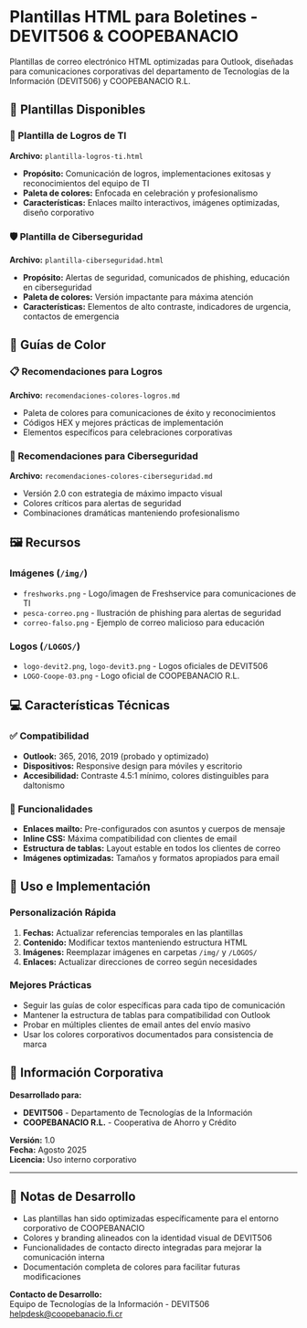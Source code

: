 # Plantillas HTML para Boletines - DEVIT506 & COOPEBANACIO

Plantillas de correo electrónico HTML optimizadas para Outlook, diseñadas para comunicaciones corporativas del departamento de Tecnologías de la Información (DEVIT506) y COOPEBANACIO R.L.

## 📧 Plantillas Disponibles

### 🚀 Plantilla de Logros de TI
**Archivo:** `plantilla-logros-ti.html`
- **Propósito:** Comunicación de logros, implementaciones exitosas y reconocimientos del equipo de TI
- **Paleta de colores:** Enfocada en celebración y profesionalismo
- **Características:** Enlaces mailto interactivos, imágenes optimizadas, diseño corporativo

### 🛡️ Plantilla de Ciberseguridad  
**Archivo:** `plantilla-ciberseguridad.html`
- **Propósito:** Alertas de seguridad, comunicados de phishing, educación en ciberseguridad
- **Paleta de colores:** Versión impactante para máxima atención
- **Características:** Elementos de alto contraste, indicadores de urgencia, contactos de emergencia

## 🎨 Guías de Color

### 📋 Recomendaciones para Logros
**Archivo:** `recomendaciones-colores-logros.md`
- Paleta de colores para comunicaciones de éxito y reconocimientos
- Códigos HEX y mejores prácticas de implementación
- Elementos específicos para celebraciones corporativas

### 🚨 Recomendaciones para Ciberseguridad
**Archivo:** `recomendaciones-colores-ciberseguridad.md`
- Versión 2.0 con estrategia de máximo impacto visual
- Colores críticos para alertas de seguridad
- Combinaciones dramáticas manteniendo profesionalismo

## 🖼️ Recursos

### Imágenes (`/img/`)
- `freshworks.png` - Logo/imagen de Freshservice para comunicaciones de TI
- `pesca-correo.png` - Ilustración de phishing para alertas de seguridad
- `correo-falso.png` - Ejemplo de correo malicioso para educación

### Logos (`/LOGOS/`)
- `logo-devit2.png`, `logo-devit3.png` - Logos oficiales de DEVIT506
- `LOGO-Coope-03.png` - Logo oficial de COOPEBANACIO R.L.

## 💻 Características Técnicas

### ✅ Compatibilidad
- **Outlook:** 365, 2016, 2019 (probado y optimizado)
- **Dispositivos:** Responsive design para móviles y escritorio
- **Accesibilidad:** Contraste 4.5:1 mínimo, colores distinguibles para daltonismo

### 🔧 Funcionalidades
- **Enlaces mailto:** Pre-configurados con asuntos y cuerpos de mensaje
- **Inline CSS:** Máxima compatibilidad con clientes de email
- **Estructura de tablas:** Layout estable en todos los clientes de correo
- **Imágenes optimizadas:** Tamaños y formatos apropiados para email

## 🚀 Uso e Implementación

### Personalización Rápida
1. **Fechas:** Actualizar referencias temporales en las plantillas
2. **Contenido:** Modificar textos manteniendo estructura HTML
3. **Imágenes:** Reemplazar imágenes en carpetas `/img/` y `/LOGOS/`
4. **Enlaces:** Actualizar direcciones de correo según necesidades

### Mejores Prácticas
- Seguir las guías de color específicas para cada tipo de comunicación
- Mantener la estructura de tablas para compatibilidad con Outlook
- Probar en múltiples clientes de email antes del envío masivo
- Usar los colores corporativos documentados para consistencia de marca

## 🏢 Información Corporativa

**Desarrollado para:**
- **DEVIT506** - Departamento de Tecnologías de la Información
- **COOPEBANACIO R.L.** - Cooperativa de Ahorro y Crédito

**Versión:** 1.0  
**Fecha:** Agosto 2025  
**Licencia:** Uso interno corporativo

---

## 📝 Notas de Desarrollo

- Las plantillas han sido optimizadas específicamente para el entorno corporativo de COOPEBANACIO
- Colores y branding alineados con la identidad visual de DEVIT506
- Funcionalidades de contacto directo integradas para mejorar la comunicación interna
- Documentación completa de colores para facilitar futuras modificaciones

**Contacto de Desarrollo:**  
Equipo de Tecnologías de la Información - DEVIT506  
helpdesk@coopebanacio.fi.cr
